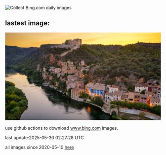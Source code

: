 ![Collect Bing.com daily images](https://github.com/counter2015/bing-daily-images/workflows/Collect%20Bing.com%20daily%20images/badge.svg)
## lastest image:
![](images/img.jpg)

use github actions to download www.bing.com images.

last update:2025-05-30 02:27:28 UTC

all images since 2020-05-10 [here](https://github.com/counter2015/bing-daily-images/tree/master/images) 
